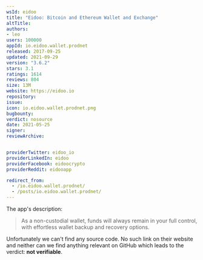 ```yaml
---
wsId: eidoo
title: "Eidoo: Bitcoin and Ethereum Wallet and Exchange"
altTitle: 
authors:
- leo
users: 100000
appId: io.eidoo.wallet.prodnet
released: 2017-09-25
updated: 2021-09-29
version: "3.6.2"
stars: 3.1
ratings: 1614
reviews: 804
size: 13M
website: https://eidoo.io
repository: 
issue: 
icon: io.eidoo.wallet.prodnet.png
bugbounty: 
verdict: nosource
date: 2021-05-25
signer: 
reviewArchive:


providerTwitter: eidoo_io
providerLinkedIn: eidoo
providerFacebook: eidoocrypto
providerReddit: eidooapp

redirect_from:
  - /io.eidoo.wallet.prodnet/
  - /posts/io.eidoo.wallet.prodnet/
---
```



The app's description:

> As a non-custodial wallet, funds will always remain in your full control, with
  effortless wallet backup and recovery options.

Unfortunately we can't find any source code. No such link on their website and
neither can we find anything relevant on GitHub which leads to the verdict:
**not verifiable**.
